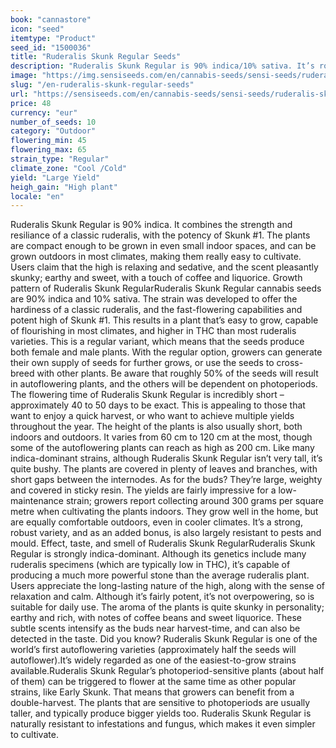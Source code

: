 ```yaml
---
book: "cannastore"
icon: "seed"
itemtype: "Product"
seed_id: "1500036"
title: "Ruderalis Skunk Regular Seeds"
description: "Ruderalis Skunk Regular is 90% indica/10% sativa. It’s robust and grows well in cool climates. The scent is earthy, spicy and sweet, with a hint of coffee."
image: "https://img.sensiseeds.com/en/cannabis-seeds/sensi-seeds/ruderalis-skunk-image.png"
slug: "/en-ruderalis-skunk-regular-seeds"
url: "https://sensiseeds.com/en/cannabis-seeds/sensi-seeds/ruderalis-skunk?a_aid=cannastore"
price: 48
currency: "eur"
number_of_seeds: 10
category: "Outdoor"
flowering_min: 45
flowering_max: 65
strain_type: "Regular"
climate_zone: "Cool /Cold"
yield: "Large Yield"
heigh_gain: "High plant"
locale: "en"
---
```

Ruderalis Skunk Regular is 90% indica. It combines the strength and resiliance of a classic ruderalis, with the potency of Skunk #1. The plants are compact enough to be grown in even small indoor spaces, and can be grown outdoors in most climates, making them really easy to cultivate. Users claim that the high is relaxing and sedative, and the scent pleasantly skunky; earthy and sweet, with a touch of coffee and liquorice. Growth pattern of Ruderalis Skunk RegularRuderalis Skunk Regular cannabis seeds are 90% indica and 10% sativa. The strain was developed to offer the hardiness of a classic ruderalis, and the fast-flowering capabilities and potent high of Skunk #1. This results in a plant that’s easy to grow, capable of flourishing in most climates, and higher in THC than most ruderalis varieties. This is a regular variant, which means that the seeds produce both female and male plants. With the regular option, growers can generate their own supply of seeds for further grows, or use the seeds to cross-breed with other plants. Be aware that roughly 50% of the seeds will result in autoflowering plants, and the others will be dependent on photoperiods. The flowering time of Ruderalis Skunk Regular is incredibly short – approximately 40 to 50 days to be exact. This is appealing to those that want to enjoy a quick harvest, or who want to achieve multiple yields throughout the year. The height of the plants is also usually short, both indoors and outdoors. It varies from 60 cm to 120 cm at the most, though some of the autoflowering plants can reach as high as 200 cm. Like many indica-dominant strains, although Ruderalis Skunk Regular isn’t very tall, it’s quite bushy. The plants are covered in plenty of leaves and branches, with short gaps between the internodes. As for the buds? They’re large, weighty and covered in sticky resin. The yields are fairly impressive for a low-maintenance strain; growers report collecting around 300 grams per square metre when cultivating the plants indoors. They grow well in the home, but are equally comfortable outdoors, even in cooler climates. It’s a strong, robust variety, and as an added bonus, is also largely resistant to pests and mould. Effect, taste, and smell of Ruderalis Skunk RegularRuderalis Skunk Regular is strongly indica-dominant. Although its genetics include many ruderalis specimens (which are typically low in THC), it’s capable of producing a much more powerful stone than the average ruderalis plant. Users appreciate the long-lasting nature of the high, along with the sense of relaxation and calm. Although it’s fairly potent, it’s not overpowering, so is suitable for daily use. The aroma of the plants is quite skunky in personality; earthy and rich, with notes of coffee beans and sweet liquorice. These subtle scents intensify as the buds near harvest-time, and can also be detected in the taste. Did you know? Ruderalis Skunk Regular is one of the world’s first autoflowering varieties (approximately half the seeds will autoflower).It’s widely regarded as one of the easiest-to-grow strains available.Ruderalis Skunk Regular’s photoperiod-sensitive plants (about half of them) can be triggered to flower at the same time as other popular strains, like Early Skunk. That means that growers can benefit from a double-harvest. The plants that are sensitive to photoperiods are usually taller, and typically produce bigger yields too. Ruderalis Skunk Regular is naturally resistant to infestations and fungus, which makes it even simpler to cultivate.

